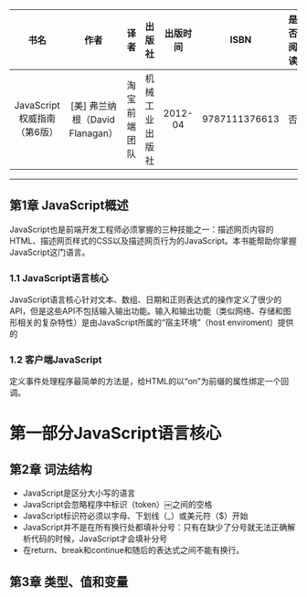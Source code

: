
|书名|作者|译者|出版社|出版时间|ISBN|是否阅读|读完时间|记录完成|推荐指数|
| :-: | :-: | :-: | :-: | :-: | :-: | :-: | :-: | :-: | :-: |
|JavaScript权威指南（第6版）|[美] 弗兰纳根（David Flanagan）|淘宝前端团队|机械工业出版社|2012-04|9787111376613|否|:x:|否|4|

---

## 第1章 JavaScript概述
JavaScript也是前端开发工程师必须掌握的三种技能之一：描述网页内容的HTML、描述网页样式的CSS以及描述网页行为的JavaScript。本书能帮助你掌握JavaScript这门语言。

### 1.1 JavaScript语言核心
JavaScript语言核心针对文本、数组、日期和正则表达式的操作定义了很少的API，但是这些API不包括输入输出功能。输入和输出功能（类似网络、存储和图形相关的复杂特性）是由JavaScript所属的“宿主环境”（host enviroment）提供的

### 1.2 客户端JavaScript
定义事件处理程序最简单的方法是，给HTML的以“on”为前缀的属性绑定一个回调。

# 第一部分JavaScript语言核心

## 第2章 词法结构

- JavaScript是区分大小写的语言
- JavaScript会忽略程序中标识（token）￼之间的空格
- JavaScript标识符必须以字母、下划线（_）或美元符（$）开始
- JavaScript并不是在所有换行处都填补分号：只有在缺少了分号就无法正确解析代码的时候，JavaScript才会填补分号
- 在return、break和continue和随后的表达式之间不能有换行。

## 第3章 类型、值和变量